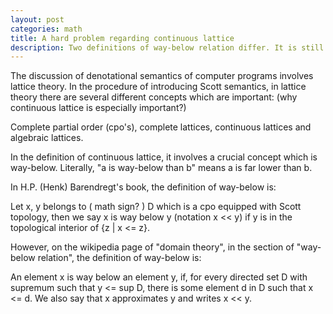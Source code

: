 ```yaml
---
layout: post
categories: math
title: A hard problem regarding continuous lattice
description: Two definitions of way-below relation differ. It is still hard to prove that they are de facto equivalent to each other.
---
```

 
The discussion of denotational semantics of computer programs involves lattice theory.
In the procedure of introducing Scott semantics, in lattice theory there are several different 
concepts which are important: (why continuous lattice is especially important?)

Complete partial order (cpo's), complete lattices, continuous lattices
and algebraic lattices.

In the definition of continuous lattice, it involves a crucial concept which is way-below.
Literally, "a is way-below than b" means a is far lower than b. 

In H.P. (Henk) Barendregt's book, the definition of way-below is:

Let x, y belongs to ( math sign? ) D which is a cpo equipped with Scott topology, then we say
x is way below y (notation x << y) if y is in the topological interior of {z | x <= z}.

However, on the wikipedia page of "domain theory", in the section of "way-below relation",
the definition of way-below is:

An element x is way below an element y, if, for every directed set D with supremum such 
that y <= sup D, there is some element d in D such that x <= d. We also say that x approximates 
y and writes x << y.



